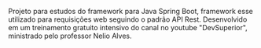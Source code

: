 Projeto para estudos do framework para Java Spring Boot, framework esse utilizado para requisições web seguindo o padrão API Rest.
Desenvolvido em um treinamento gratuito intensivo do canal no youtube "DevSuperior", ministrado pelo professor Nelio Alves.
